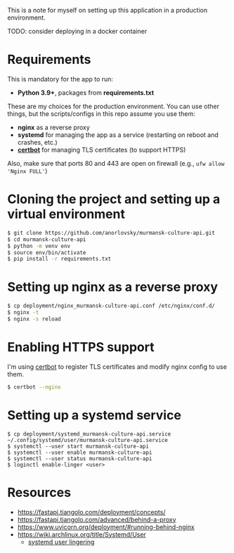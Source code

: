 This is a note for myself on setting up this application in a production environment.

TODO: consider deploying in a docker container

# Requirements

This is mandatory for the app to run:
- **Python 3.9+**, packages from **requirements.txt**

These are my choices for the production environment. 
You can use other things, but the scripts/configs in this repo assume you use them:
- **nginx** as a reverse proxy
- **systemd** for managing the app as a service (restarting on reboot and crashes, etc.)
- [**certbot**](https://certbot.eff.org/about/) for managing TLS certificates (to support HTTPS)

Also, make sure that ports 80 and 443 are open on firewall (e.g., `ufw allow 'Nginx FULL'`)

# Cloning the project and setting up a virtual environment
```bash
$ git clone https://github.com/anorlovsky/murmansk-culture-api.git
$ cd murmansk-culture-api
$ python -m venv env
$ source env/bin/activate
$ pip install -r requirements.txt
```

# Setting up nginx as a reverse proxy
```bash
$ cp deployment/nginx_murmansk-culture-api.conf /etc/nginx/conf.d/
$ nginx -t
$ nginx -s reload
```

# Enabling HTTPS support
I'm using [certbot](https://certbot.eff.org/lets-encrypt/debianbuster-nginx) to register TLS certificates and modify nginx config to use them.

```bash
$ certbot --nginx
```

# Setting up a systemd service
```
$ cp deployment/systemd_murmansk-culture-api.service ~/.config/systemd/user/murmansk-culture-api.service
$ systemctl --user start murmansk-culture-api  
$ systemctl --user enable murmansk-culture-api  
$ systemctl --user status murmansk-culture-api
$ loginctl enable-linger <user>
```

# Resources
- https://fastapi.tiangolo.com/deployment/concepts/
- https://fastapi.tiangolo.com/advanced/behind-a-proxy
- https://www.uvicorn.org/deployment/#running-behind-nginx
- https://wiki.archlinux.org/title/Systemd/User
	- [systemd user lingering](https://wiki.archlinux.org/title/Systemd/User#Automatic_start-up_of_systemd_user_instances) 
